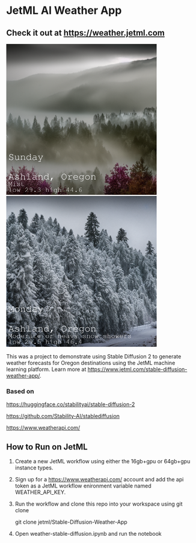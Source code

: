 # JetML AI Weather App

## Check it out at  https://weather.jetml.com

<a href="https://weather.jetml.com">
    <img src="images/Ashland,%20Oregon-2023-01-01.png" width="400">
    <img src="images/Ashland,%20Oregon-2023-01-02.png" width="400">
</a>

This was a project to demonstrate using Stable Diffusion 2 to generate weather forecasts for Oregon destinations using the JetML machine learning platform. Learn more at https://www.jetml.com/stable-diffusion-weather-app/. 

### Based on ###

https://huggingface.co/stabilityai/stable-diffusion-2

https://github.com/Stability-AI/stablediffusion

https://www.weatherapi.com/



## How to Run on JetML

1. Create a new JetML workflow using either the 16gb+gpu or 64gb+gpu instance types.
2. Sign up for a https://www.weatherapi.com/ account and add the api token as a JetML workflow enironment variable named WEATHER_API_KEY.
3. Run the workflow and clone this repo into your workspace using git clone

    git clone jetml/Stable-Diffusion-Weather-App

5. Open weather-stable-diffusion.ipynb and run the notebook

